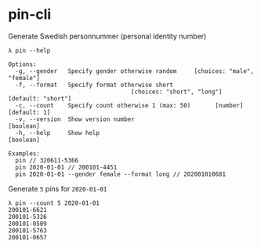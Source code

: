 # pin-cli

Generate Swedish personnummer (personal identity number)

```none
λ pin --help

Options:
  -g, --gender   Specify gender otherwise random     [choices: "male", "female"]
  -f, --format   Specify format otherwise short
                                   [choices: "short", "long"] [default: "short"]
  -c, --count    Specify count otherwise 1 (max: 50)       [number] [default: 1]
  -v, --version  Show version number                                   [boolean]
  -h, --help     Show help                                             [boolean]

Examples:
  pin // 320611-5366
  pin 2020-01-01 // 200101-4451
  pin 2020-01-01 --gender female --format long // 202001010681
```

Generate `5` pins for `2020-01-01`

```none
λ pin --count 5 2020-01-01
200101-6621
200101-5326
200101-0509
200101-5763
200101-0657
```

